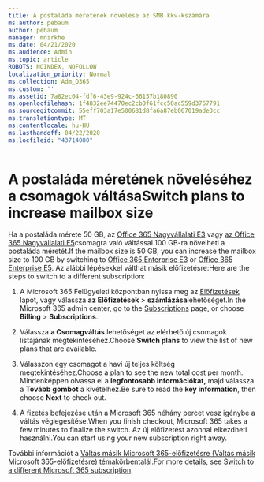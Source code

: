 ```yaml
---
title: A postaláda méretének növelése az SMB kkv-kszámára
ms.author: pebaum
author: pebaum
manager: mnirkhe
ms.date: 04/21/2020
ms.audience: Admin
ms.topic: article
ROBOTS: NOINDEX, NOFOLLOW
localization_priority: Normal
ms.collection: Adm_O365
ms.custom: ''
ms.assetid: 7a82ec04-fdf6-43e9-924c-66157b180890
ms.openlocfilehash: 1f4832ee74470ec2cb0f61fcc50ac559d3767791
ms.sourcegitcommit: 55eff703a17e500681d8fa6a87eb067019ade3cc
ms.translationtype: MT
ms.contentlocale: hu-HU
ms.lasthandoff: 04/22/2020
ms.locfileid: "43714080"
---
```

# <a name="switch-plans-to-increase-mailbox-size"></a><span data-ttu-id="50496-102">A postaláda méretének növeléséhez a csomagok váltása</span><span class="sxs-lookup"><span data-stu-id="50496-102">Switch plans to increase mailbox size</span></span>

<span data-ttu-id="50496-103">Ha a postaláda mérete 50 GB, az [Office 365 Nagyvállalati E3](https://products.office.com/business/office-365-enterprise-e3-business-software) vagy [az Office 365 Nagyvállalati E5](https://products.office.com/business/office-365-enterprise-e5-business-software)csomagra való váltással 100 GB-ra növelheti a postaláda méretét.</span><span class="sxs-lookup"><span data-stu-id="50496-103">If the mailbox size is 50 GB, you can increase the mailbox size to 100 GB by switching to [Office 365 Enterprise E3](https://products.office.com/business/office-365-enterprise-e3-business-software) or [Office 365 Enterprise E5](https://products.office.com/business/office-365-enterprise-e5-business-software).</span></span> <span data-ttu-id="50496-104">Az alábbi lépésekkel válthat másik előfizetésre:</span><span class="sxs-lookup"><span data-stu-id="50496-104">Here are the steps to switch to a different subscription:</span></span>
  
1. <span data-ttu-id="50496-105">A Microsoft 365 Felügyeleti központban nyissa meg az [Előfizetések](https://go.microsoft.com/fwlink/p/?linkid=842054) lapot, vagy válassza **az Előfizetések** \> **számlázása**lehetőséget.</span><span class="sxs-lookup"><span data-stu-id="50496-105">In the Microsoft 365 admin center, go to the [Subscriptions](https://go.microsoft.com/fwlink/p/?linkid=842054) page, or choose **Billing** \> **Subscriptions**.</span></span>
    
2. <span data-ttu-id="50496-106">Válassza **a Csomagváltás** lehetőséget az elérhető új csomagok listájának megtekintéséhez.</span><span class="sxs-lookup"><span data-stu-id="50496-106">Choose **Switch plans** to view the list of new plans that are available.</span></span> 
    
3. <span data-ttu-id="50496-107">Válasszon egy csomagot a havi új teljes költség megtekintéséhez.</span><span class="sxs-lookup"><span data-stu-id="50496-107">Choose a plan to see the new total cost per month.</span></span> <span data-ttu-id="50496-108">Mindenképpen olvassa el a **legfontosabb információkat,** majd válassza a **Tovább gombot** a kivételhez.</span><span class="sxs-lookup"><span data-stu-id="50496-108">Be sure to read the **key information**, then choose **Next** to check out.</span></span> 
    
4. <span data-ttu-id="50496-109">A fizetés befejezése után a Microsoft 365 néhány percet vesz igénybe a váltás véglegesítése.</span><span class="sxs-lookup"><span data-stu-id="50496-109">When you finish checkout, Microsoft 365 takes a few minutes to finalize the switch.</span></span> <span data-ttu-id="50496-110">Az új előfizetést azonnal elkezdheti használni.</span><span class="sxs-lookup"><span data-stu-id="50496-110">You can start using your new subscription right away.</span></span>
    
<span data-ttu-id="50496-111">További információt a [Váltás másik Microsoft 365-előfizetésre (Váltás másik Microsoft 365-előfizetésre) témakörben](https://docs.microsoft.com/office365/admin/subscriptions-and-billing/switch-to-a-different-plan)talál.</span><span class="sxs-lookup"><span data-stu-id="50496-111">For more details, see [Switch to a different Microsoft 365 subscription](https://docs.microsoft.com/office365/admin/subscriptions-and-billing/switch-to-a-different-plan).</span></span>
  

